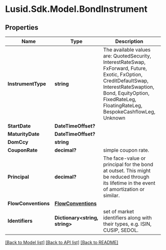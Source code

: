 
# Lusid.Sdk.Model.BondInstrument

## Properties

Name | Type | Description | Notes
------------ | ------------- | ------------- | -------------
**InstrumentType** | **string** | The available values are: QuotedSecurity, InterestRateSwap, FxForward, Future, Exotic, FxOption, CreditDefaultSwap, InterestRateSwaption, Bond, EquityOption, FixedRateLeg, FloatingRateLeg, BespokeCashflowLeg, Unknown | 
**StartDate** | **DateTimeOffset?** |  | 
**MaturityDate** | **DateTimeOffset?** |  | 
**DomCcy** | **string** |  | 
**CouponRate** | **decimal?** | simple coupon rate. | 
**Principal** | **decimal?** | The face-value or principal for the bond at outset.              This might be reduced through its lifetime in the event of amortization or similar. | 
**FlowConventions** | [**FlowConventions**](FlowConventions.md) |  | 
**Identifiers** | **Dictionary&lt;string, string&gt;** | set of market identifiers along with their types, e.g. ISIN, CUSIP, SEDOL. | [optional] 

[[Back to Model list]](../README.md#documentation-for-models)
[[Back to API list]](../README.md#documentation-for-api-endpoints)
[[Back to README]](../README.md)

